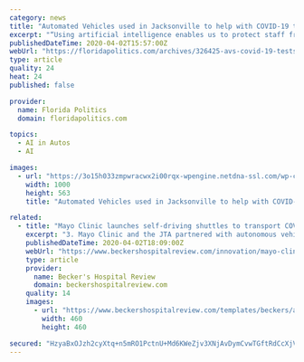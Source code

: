 ```yaml
---
category: news
title: "Automated Vehicles used in Jacksonville to help with COVID-19 tests"
excerpt: "“Using artificial intelligence enables us to protect staff from exposure to this contagious virus by using cutting edge autonomous vehicle technology, and frees up staff time that can be dedicated to direct treatment and care for patients. We are grateful to JTA, Beep, and NAVYA for their partnership in these challenging times.” Challenging ..."
publishedDateTime: 2020-04-02T15:57:00Z
webUrl: "https://floridapolitics.com/archives/326425-avs-covid-19-tests"
type: article
quality: 24
heat: 24
published: false

provider:
  name: Florida Politics
  domain: floridapolitics.com

topics:
  - AI in Autos
  - AI

images:
  - url: "https://3o15h033zmpwracwx2i00rqx-wpengine.netdna-ssl.com/wp-content/uploads/2020/04/U2C-at-Mayo-Clinic-004-March31-1000x563.jpg"
    width: 1000
    height: 563
    title: "Automated Vehicles used in Jacksonville to help with COVID-19 tests"

related:
  - title: "Mayo Clinic launches self-driving shuttles to transport COVID-19 tests and medical supplies"
    excerpt: "3. Mayo Clinic and the JTA partnered with autonomous vehicle tech companies Beep and Navya to create, test and deploy the routes for the self-driving shuttles at the hospital. 4. The routes are isolated from pedestrians, traffic and staff, and Mayo Clinic, Beep and JTA monitor the service from a mobile command center. \"During a time of rapid ..."
    publishedDateTime: 2020-04-02T18:09:00Z
    webUrl: "https://www.beckershospitalreview.com/innovation/mayo-clinic-launches-self-driving-shuttles-to-transport-covid-19-tests-and-medical-supplies.html"
    type: article
    provider:
      name: Becker's Hospital Review
      domain: beckershospitalreview.com
    quality: 14
    images:
      - url: "https://www.beckershospitalreview.com/templates/beckers/assets/images/bhr-mobile-logo.png"
        width: 460
        height: 460

secured: "HzyaBxOJzh2cyXtq+n5mRO1PctnU+Md6KWeZjv3XNjAvDymCvwTGftRdCcXjVtZ5oh7cncMfg365wUQXikjW9cIeQA8ZfoLeriXuh34+RvY+KGc9AzR7sYYQnFRulPQGbbB8zwGY9eIL+3mG81bLlzELul1jauict9/roqdEHUXOeRiJPnPEcKgppYk62sMW8q/QSgiJjqddakUUaKK/hFMr9xqcHUyUzVjs1IvR4atnqyP5vC/Z/wdGmJk+YnIUBHuUfCA4U4rsNx6Qc6EsH4Ichh1npqovL7NLSWH4AKUg+1uENrdyjfxZ9AVvIu6Q;kJ305a9JWflrpeOlBNnVDQ=="
---
```


